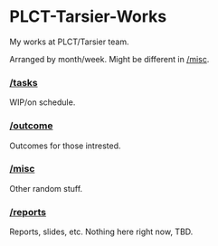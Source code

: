 # PLCT-Tarsier-Works

My works at PLCT/Tarsier team.

Arranged by month/week. Might be different in [/misc](./misc).

### [/tasks](./tasks)

WIP/on schedule.

### [/outcome](./outcome)

Outcomes for those intrested.

### [/misc](./misc)

Other random stuff.

### [/reports](./reports)

Reports, slides, etc. Nothing here right now, TBD.
